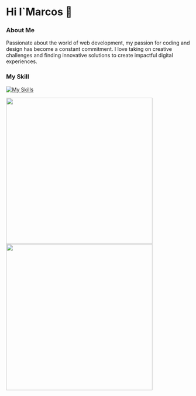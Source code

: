 <h1>Hi I`Marcos 👋</h1>

### About Me
Passionate about the world of web development, my passion for coding and design has become a constant commitment. I love taking on creative challenges and finding innovative solutions to create impactful digital experiences.

### My Skill
[![My Skills](https://skillicons.dev/icons?i=js,html,css,ts,react,git)](https://skillicons.dev)

<div >
  <img width="400" src="https://github-readme-stats.vercel.app/api?username=MarcosApodaca&theme=vue&show_icons=true&hide_border=true&count_private=true" />
  <div>
  <img width="400"  src="https://github-readme-stats.vercel.app/api/top-langs/?username=MarcosApodaca&theme=bear&show_icons=true&hide_border=true&layout=compact" />
  </div>
</div>

